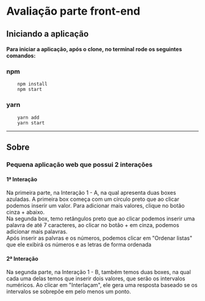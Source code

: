 # Avaliação parte front-end 

## Iniciando a aplicação
#### Para iniciar a aplicação, após o clone, no terminal rode os seguintes comandos:

### npm
~~~npm
    npm install 
    npm start 
~~~
### yarn
~~~yarn
    yarn add
    yarn start
~~~

<hr/>

## Sobre

### Pequena aplicação web que possui 2 interações

#### 1ª Interação
<p>Na primeira parte, na Interação 1 - A, na qual apresenta duas boxes azuladas. A primeira box começa com um círculo preto que ao clicar podemos inserir um valor. Para adicionar mais valores, clique no botão cinza + abaixo.<br/> Na segunda box, temo retângulos preto que ao clicar podemos inserir uma palavra de até  7 caracteres, ao clicar no botão + em cinza, podemos adicionar mais palavras.<br/> Após inserir as palvras e os números, podemos clicar em "Ordenar listas" que ele exibirá os números e as letras de forma ordenada</p>

#### 2ª Interação
<p>Na segunda parte, na Interação 1 - B, também temos duas boxes, na qual cada uma delas temos que inserir dois valores, que serão os intervalos numéricos. Ao clicar em "Interlaçam", ele gera uma resposta baseado se os intervalos se sobrepõe em pelo menos um ponto. 